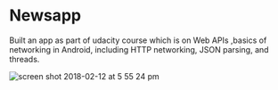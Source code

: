 # Newsapp

Built an app as part of udacity course which is on  Web APIs ,basics of networking in Android, including HTTP networking, JSON parsing, and threads.


![screen shot 2018-02-12 at 5 55 24 pm](https://user-images.githubusercontent.com/3656230/36091215-fb91e41c-101d-11e8-9991-3c066c5f3a4f.png)
